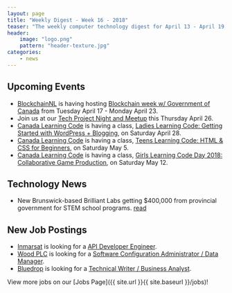 ```yaml
---
layout: page
title: "Weekly Digest - Week 16 - 2018"
teaser: "The weekly computer technology digest for April 13 - April 19, 2018"
header:
    image: "logo.png"
    pattern: "header-texture.jpg"
categories:
    - news
---
```


## Upcoming Events

* [BlockchainNL][blockchainnl] is having hosting [Blockchain week w/ Government of Canada](https://www.facebook.com/events/160625104763954) from Tuesday April 17 - Monday April 23.
* Join us at our [Tech Project Night and Meetup][meetup] this Thursday April 26.
* [Canada Learning Code][canadacode] is having a class, [Ladies Learning Code: Getting Started with WordPress + Blogging](https://www.eventbrite.ca/e/ladies-learning-code-getting-started-with-wordpress-blogging-st-johns-registration-44644620261), on Saturday April 28.
* [Canada Learning Code][canadacode] is having a class, [Teens Learning Code: HTML & CSS for Beginners](https://www.eventbrite.ca/e/teens-learning-code-html-css-for-beginners-interactive-stories-and-gamemaking-st-johns-registration-44564322087), on Saturday May 5.
* [Canada Learning Code][canadacode] is having a class, [Girls Learning Code Day 2018: Collaborative Game Production](https://www.eventbrite.ca/e/girls-learning-code-day-2018-collaborative-game-production-for-ages-8-13-parentguardian-stjohns-registration-44406738751), on Saturday May 12.

## Technology News

* New Brunswick-based Brilliant Labs getting $400,000 from provincial government for STEM school programs. [read](www.cbc.ca/news/canada/newfoundland-labrador/codiang-funding-brilliant-labs-1.4621415)

## New Job Postings

* [Inmarsat][inmarsat] is looking for a [API Developer Engineer](https://inmarsat.jobs.net/en-GB/job/api-development-engineer/J3R2S074LQL48KXMYWM?idpartenaire=20222).
* [Wood PLC][wood] is looking for a [Software Configuration Administrator / Data Manager](https://amecfw-canadaexternal.icims.com/jobs/22235/software-configuration-administrator---data-manager/job?hub=15&mode=job&iis=Indeed&iisn=Indeed.com&mobile=false&width=1240&height=500&bga=true&needsRedirect=false&jan1offset=-210&jun1offset=-150).
* [Bluedrop][bluedrop] is looking for a [Technical Writer / Business Analyst](https://www.careerbeacon.com/en/posting/739671/bluedrop-learning-networks/technical-writer-business-analyst/st-john-s).

View more jobs on our [Jobs Page]({{ site.url }}{{ site.baseurl }}/jobs)!

[meetup]:https://www.meetup.com/Computer-Technology-Society-of-Newfoundland-and-Labrador/events/rpdzmpyxgbjc/

[blockchainnl]:https://www.facebook.com/blockchainnl/
[gamedevnl]:http://gamedevnl.org
[hackinghealth]:https://www.facebook.com/HHStJohnsNL/
[ladieslearningcode]:https://www.canadalearningcode.ca/chapters/st-johns/
[muncompsci]:https://muncompsci.ca/

[atlanticlottery]:http://www.alc.ca/
[bluedrop]:http://www.bluedroplearningnetworks.com/
[canadacode]:https://www.canadalearningcode.ca/chapters/st-johns/
[celtx]:https://www.celtx.com
[chummy]:https://chummygames.com
[clockworkfox]:http://clockworkfoxstudios.com
[colab]:https://www.colabsoftware.com/
[compusult]:http://www.compusult.net/
[hyperloop]:https://paradigmhyperloop.com/
[infotech]:http://www.infotechsolutions.com/
[inmarsat]:https://www.inmarsat.com/
[integrated]:http://integrated-informatics.com/
[johnson]:https://www1.johnson.ca/
[keyassets]:https://www.keyassetsnl.ca/
[kraken]:http://krakenrobotics.com/
[mysa]:https://getmysa.com/
[nalcor]:https://nalcorenergy.com/
[ndev]:https://www.meetup.com/ndevmeetup/
[nlc]:http://www.nlliquor.com/
[nlchi]:https://www.nlchi.nl.ca/
[nsbenergy]:https://www.nsbenergy.com/
[otherocean]:http://www.otherocean.com/
[pal]:https://www.palairlines.ca/
[pangeo]:https://www.pangeosubsea.com/
[peachy]:https://www.peachylife.ca/
[procom]:http://www.gandercanada.com/business-directory/7907/procom-data-services-inc/
[provident]:https://provident10.ca/
[q5]:http://www.q5systems.com/
[quidder]:https://qwidder.com/
[quorum]:http://www.quorumdms.com/
[radient]:http://radient360.com/
[rsa]:https://www.rsagroup.ca/
[solace]:https://www.solace.ca/
[subc]:http://subcimaging.com/
[triware]:http://triware.ca/
[verafin]:https://verafin.com
[wekaplex]:http://www.wekaplex.com/
[whalecompany]:https://www.heyorca.com/
[wood]:https://www.woodplc.com
[zedit]:http://www.zedit.com/
